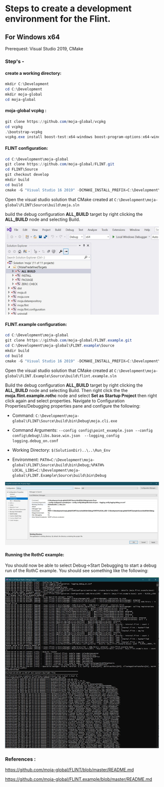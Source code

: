 # Steps to create a development environment for the Flint.

## For Windows  x64

Prerequest: Visual Studio 2019, CMake

### Step's -  
#### create a working directory:
```powershell
mkdir C:\Development
cd C:\Development
mkdir moja-global
cd moja-global
```
#### moja-global vcpkg :     
```powershell
git clone https://github.com/moja-global/vcpkg
cd vcpkg 
.\bootstrap-vcpkg
vcpkg.exe install boost-test:x64-windows boost-program-options:x64-windows boost-log:x64-windows turtle:x64-windows zipper:x64-windows poco:x64-windows libpq:x64-windows gdal:x64-windows sqlite3:x64-windows boost-ublas:x64-windows fmt:x64-windows 
```
#### FLINT configuration:  
```powershell
cd C:\Development\moja-global
git clone https://github.com/moja-global/FLINT.git
cd FLINT\Source
git checkout develop
mkdir build
cd build
cmake -G "Visual Studio 16 2019" -DCMAKE_INSTALL_PREFIX=C:\Development\Software\moja -DVCPKG_TARGET_TRIPLET=x64-windows -DENABLE_TESTS=OFF -DENABLE_MOJA_MODULES_ZIPPER=OFF -DCMAKE_TOOLCHAIN_FILE=C:\Development\moja-global\vcpkg\scripts\buildsystems\vcpkg.cmake ..
```
Open the visual studio solution that CMake created at `C:\Development\moja-global\FLINT\Source\build\moja.sln`

build the debug configuration **ALL_BUILD** target by right clicking the **ALL_BUILD** node and selecting Build.

![](Documentation\VS2019_buildall.JPG)

#### FLINT.example configuration:

```powershell
cd C:\Development\moja-global
git clone https://github.com/moja-global/FLINT.example.git
cd C:\Development\moja-global\FLINT.example\Source
mkdir build
cd build
cmake -G "Visual Studio 16 2019" -DCMAKE_INSTALL_PREFIX=C:\Development\Software\moja -DOPENSSL_ROOT_DIR=c:\Development\moja-global\vcpkg\installed\x64-windows -DVCPKG_TARGET_TRIPLET=x64-windows -DENABLE_TESTS=OFF -DCMAKE_TOOLCHAIN_FILE=C:\Development\moja-global\vcpkg\scripts\buildsystems\vcpkg.cmake ..
```

Open the visual studio solution that CMake created at ``C:\Development\moja-global\FLINT.Example\Source\build\flint.example.sln``

Build the debug configuration **ALL_BUILD** target by right clicking the **ALL_BUILD** node and selecting Build. Then right click the the **moja.flint.example.rothc** node and select **Set as Startup Project** then right click again and select properties. Navigate to Configuration Properties/Debugging properties pane and configure the following:

- Command: ``C:\Development\moja-global\FLINT\Source\build\bin\Debug\moja.cli.exe``

- Command Arguments: ``--config config\point_example.json --config config\debug\libs.base.win.json  --logging_config logging.debug_on.conf``
- Working Directory: ``$(SolutionDir)..\..\Run_Env``
- Environment: ``PATH=C:\Development\moja-global\FLINT\Source\build\bin\Debug;%PATH%``
  ``LOCAL_LIBS=C:\Development\moja-global\FLINT.Example\Source\build\bin\Debug``

![](Documentation\VS2019_rothcproperties.JPG)

#### Running the RothC example:

You should now be able to select Debug->Start Debugging to start a debug run of the RothC example. You should see something like the following:

![](Documentation\VS2019_debugrothc.JPG)

### References : 
https://github.com/moja-global/FLINT/blob/master/README.md

https://github.com/moja-global/FLINT.example/blob/master/README.md



 
